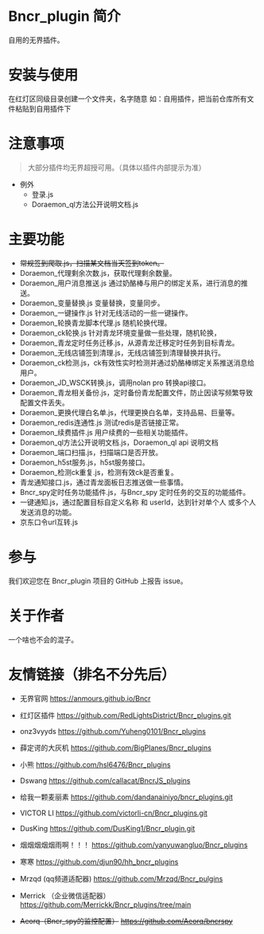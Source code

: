 # Bncr_plugin 简介

自用的无界插件。

# 安装与使用

在红灯区同级目录创建一个文件夹，名字随意 如：自用插件，把当前仓库所有文件粘贴到自用插件下

# 注意事项

> 大部分插件均无界超授可用。（具体以插件内部提示为准）
- 例外
  - 登录.js
  - Doraemon_ql方法公开说明文档.js


# 主要功能

- ~~常规签到爬取.js，扫描某文档当天签到token。~~
- Doraemon_代理剩余次数.js，获取代理剩余数量。
- Doraemon_用户消息推送.js 通过奶酪棒与用户的绑定关系，进行消息的推送。
- Doraemon_变量替换.js 变量替换，变量同步。
- Doraemon_一键操作.js 针对无线活动的一些一键操作。
- Doraemon_轮换青龙脚本代理.js 随机轮换代理。
- Doraemon_ck轮换.js 针对青龙环境变量做一些处理，随机轮换，
- Doraemon_青龙定时任务迁移.js，从源青龙迁移定时任务到目标青龙。
- Doraemon_无线店铺签到清理.js，无线店铺签到清理替换并执行。
- Doraemon_ck检测.js，ck有效性实时检测并通过奶酪棒绑定关系推送消息给用户。
- Doraemon_JD_WSCK转换.js，调用nolan pro 转换api接口。
- Doraemon_青龙相关备份.js，定时备份青龙配置文件，防止因读写频繁导致配置文件丢失。
- Doraemon_更换代理白名单.js，代理更换白名单，支持品易、巨量等。
- Doraemon_redis连通性.js 测试redis是否链接正常。
- Doraemon_续费插件.js 用户续费的一些相关功能插件。
- Doraemon_ql方法公开说明文档.js，Doraemon_ql api 说明文档
- Doraemon_端口扫描.js，扫描端口是否开放。
- Doraemon_h5st服务.js，h5st服务接口。
- Doraemon_检测ck重复.js，检测有效ck是否重复。
- 青龙通知接口.js，通过青龙面板日志推送做一些事情。
- Bncr_spy定时任务功能插件.js，与Bncr_spy 定时任务的交互的功能插件。
- 一键通知.js，通过配置目标自定义名称 和 userId，达到针对单个人 或多个人 发送消息的功能。
- 京东口令url互转.js

# 参与

我们欢迎您在 Bncr_plugin 项目的 GitHub 上报告 issue。

# 关于作者

一个啥也不会的混子。

# 友情链接（排名不分先后）
- 无界官网
  https://anmours.github.io/Bncr

- 红灯区插件
  https://github.com/RedLightsDistrict/Bncr_plugins.git

- onz3vyyds
  https://github.com/Yuheng0101/Bncr_plugins

- 薛定谔的大灰机
  https://github.com/BigPlanes/Bncr_plugins

- 小熊
  https://github.com/hsl6476/Bncr_plugins

- Dswang
  https://github.com/callacat/BncrJS_plugins

- 给我一颗麦丽素
  https://github.com/dandanainiyo/bncr_plugins.git

- VICTOR LI
  https://github.com/victorli-cn/Bncr_plugins.git

- DusKing
  https://github.com/DusKing1/Bncr_plugin.git

- 烟烟烟烟烟雨啊！！！
  https://github.com/yanyuwangluo/Bncr_plugins

- 寒寒
  https://github.com/djun90/hh_bncr_plugins

- Mrzqd (qq频道适配器)
  https://github.com/Mrzqd/Bncr_pulgins

- Merrick （企业微信适配器）
  https://github.com/Merrickk/Bncr_plugins/tree/main

- ~~Aeorq（Bncr_spy的监控配置）~~
  ~~https://github.com/Aeorq/bncrspy~~
